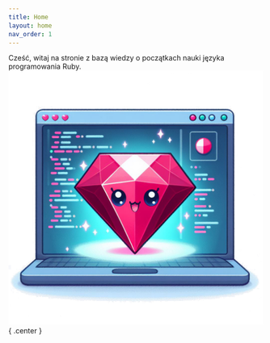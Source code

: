```yaml
---
title: Home
layout: home
nav_order: 1
---
```

Cześć, witaj na stronie z bazą wiedzy o początkach nauki języka programowania Ruby.
![](images/cuteruby.jpg){ .center }